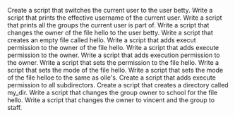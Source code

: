 Create a script that switches the current user to the user betty.
Write a script that prints the effective username of the current user.
Write a script that prints all the groups the current user is part of.
Write a script that changes the owner of the file hello to the user betty.
Write a script that creates an empty file called hello.
Write a script that adds execut permission to the owner of the file hello.
Write a script that adds execute permission to the owner.
Write a script that adds execution permission to the owner.
Write a script that sets the permission to the file hello.
Write a script that sets the mode of the file hello.
Write a script that sets the mode of the file helloe to the same as olle's.
Create a script that adds execute permission to all subdirectors.
Create a script that creates a directory called my_dir.
Write a script that changes the group owner to school for the file hello.
Write a script that changes the owner to vincent and the group to staff.
